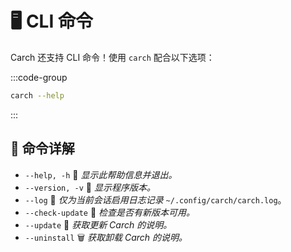 # 🖥️ CLI 命令

Carch 还支持 CLI 命令！使用 `carch` 配合以下选项：

:::code-group

```sh [⚙️ CLI]
carch --help
```

:::

## 🔧 命令详解

- `--help, -h` 📖 *显示此帮助信息并退出。*
- `--version, -v` 🔢 *显示程序版本。*
- `--log` 📝 *仅为当前会话启用日志记录* `~/.config/carch/carch.log`。
- `--check-update` 📡 *检查是否有新版本可用。*
- `--update` 🔄 *获取更新 Carch 的说明。*
- `--uninstall` 🗑️ *获取卸载 Carch 的说明。*